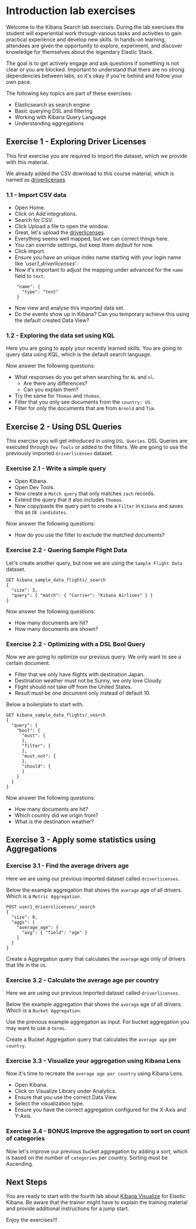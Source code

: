# Introduction lab exercises

Welcome to the Kibana Search lab exercises. During the lab exercises the student will experiential work through various tasks and activities to gain practical experience and develop new skills. In hands-on learning, attendees are given the opportunity to explore, experiment, and discover knowledge for themselves about the legendary Elastic Stack.

The goal is to get actively engage and ask questions if something is not clear or you are blocked. Important to understand that there are no strong dependencies between labs, so it's okay if you're behind and follow your own pace.

The following key topics are part of these exercises:

- Elasticsearch as search engine
- Basic querying DSL and filtering
- Working with Kibana Query Language
- Understanding aggregations

## Exercise 1 - Exploring Driver Licenses

This first exercise you are required to import the dataset, which we provide with this material.

We already added the CSV download to this course material, which is named as [driverlicenses](./content/driverlicenses.csv).

### 1.1 - Import CSV data

- Open Home.
- Click on Add integrations.
- Search for CSV.
- Click Upload a file to open the window.
- Great, let's upload the [driverlicenses](./content/driverlicenses.csv).
- Everything seems well mapped, but we can correct things here.
- You can override settings, but keep them *default* for now.
- Click import.
- Ensure you have an unique index name starting with your login name like *'user1_driverlicenses'*.
- Now it's important to adjust the mapping under advanced for the `name` field to `text`.

```
    "name": {
      "type": "text"
    }
```

- Now view and analyse this imported data set. 
- Do the events show up in Kibana? Can you temporary achieve this using the default created Data View?

### 1.2 - Exploring the data set using KQL

Here you are going to apply your recently learned skills. You are going to query data using KQL, which is the default search language.

Now answer the following questions:
- What responses do you get when searching for `NL` and `nl`. 
  - Are there any differences?
  - Can you explain them?
- Try the same for `Thomas` and `thomas`.
- Filter that you only see documents from the `country: US`.
- Filter for only the documents that are from `Arnold` and `Tim`.

## Exercise 2 - Using DSL Queries

This exercise you will get introduced in using `DSL Queries`. DSL Queries are executed through `Dev Tools` or added to the filters. We are going to use the previously imported `driverlicenses` dataset.

### Exercise 2.1 - Write a simple query

- Open Kibana.
- Open Dev Tools.
- Now create a `Match query` that only matches `zach` records.
- Extend the query that it also includes `thomas`.
- Now copy/paste the query part to create a `Filter` in `Kibana` and saves this as `DE candidates`.

Now answer the following questions:
- How do you use the filter to exclude the matched documents?

### Exercise 2.2 - Quering Sample Flight Data

Let's create another query, but now we are using the `Sample Flight Data` dataset.

```
GET kibana_sample_data_flights/_search
{
  "size": 3,
  "query": { "match": { "Carrier": "Kibana Airlines" } }
}
```
Now answer the following questions:
- How many documents are hit?
- How many documents are shown?


### Exercise 2.2 - Optimizing with a DSL Bool Query

Now we are going to optimize our previous query. We only want to see a certain document.

- Filter that we only have flights with destination Japan.
- Destination weather must not be Sunny, we only love Cloudy.
- Flight should not take off from the United States.
- Result must be one document only instead of default 10.

Below a boilerplate to start with.

```
GET kibana_sample_data_flights/_search
{
  "query": {
    "bool": {
      "must": {
      },
      "filter": {
      },
      "must_not": {
      },
      "should": {  
      }
    }
  }
}
```

Now answer the following questions:
- How many documents are hit?
- Which country did we origin from?
- What is the destination weather?

## Exercise 3 - Apply some statistics using Aggregations

### Exercise 3.1 - Find the average drivers age

Here we are using our previous imported dataset called `driverlicenses`.

Below the example aggregation that shows the `average` age of all drivers. Which is a `Metric Aggregation`.

```
POST user1_driverslicenses/_search
{
  "size": 0,
  "aggs": {
    "average_age": {
      "avg": { "field": "age" }
    }
  }
}
```

Create a Aggregation query that calculates the `average` age only of drivers that life in the `US`. 

### Exercise 3.2 - Calculate the average age per country

Here we are using our previous imported dataset called `driverlicenses`.

Below the example aggregation that shows the `average` age of all drivers. Which is a `Bucket Aggregation`.

Use the previous example aggregation as input. For bucket aggregation you may want to use a `terms`.

Create a Bucket Aggregation query that calculates the `average age` per `country`. 

### Exercise 3.3 - Visualize your aggregation using Kibana Lens

Now it's time to recreate the `average age per country` using Kibana Lens. 

- Open Kibana.
- Click on Visualize Library under Analytics.
- Ensure that you use the correct Data View.
- Select the visualization type.
- Ensure you have the correct aggregation configured for the X-Axis and Y-Axis.

### Exercise 3.4 - BONUS Improve the aggregation to sort on count of categories

Now let's improve our previous bucket aggregation by adding a sort, which is based on the number of `categories` per country.
Sorting must be Ascending. 

## Next Steps

You are ready to start with the fourth lab about [Kibana Visualize](../03-KibanaVisualize/README.md) for Elastic Kibana. Be aware that the trainer might have to explain the training material and provide additional instructions for a jump start.

Enjoy the exercises!!!
